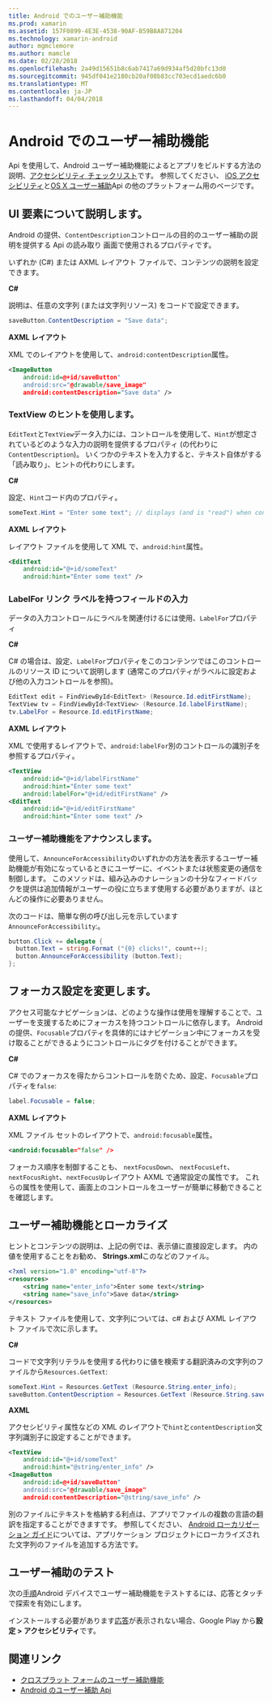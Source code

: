 ```yaml
---
title: Android でのユーザー補助機能
ms.prod: xamarin
ms.assetid: 157F0899-4E3E-4538-90AF-B59B8A871204
ms.technology: xamarin-android
author: mgmclemore
ms.author: mamcle
ms.date: 02/28/2018
ms.openlocfilehash: 2a49d15651b8c6ab7417a69d934af5d20bfc13d0
ms.sourcegitcommit: 945df041e2180cb20af08b83cc703ecd1aedc6b0
ms.translationtype: MT
ms.contentlocale: ja-JP
ms.lasthandoff: 04/04/2018
---
```

# <a name="accessibility-on-android"></a>Android でのユーザー補助機能

Api を使用して、Android ユーザー補助機能によるとアプリをビルドする方法の説明、[アクセシビリティ チェックリスト](~/cross-platform/app-fundamentals/accessibility.md)です。
参照してください、 [iOS アクセシビリティ](~/ios/app-fundamentals/accessibility.md)と[OS X ユーザー補助](~/mac/app-fundamentals/accessibility.md)Api の他のプラットフォーム用のページです。


## <a name="describing-ui-elements"></a>UI 要素について説明します。

Android の提供、`ContentDescription`コントロールの目的のユーザー補助の説明を提供する Api の読み取り 画面で使用されるプロパティです。

いずれか (C#) または AXML レイアウト ファイルで、コンテンツの説明を設定できます。

**C#**

説明は、任意の文字列 (または文字列リソース) をコードで設定できます。

```csharp
saveButton.ContentDescription = "Save data";
```

**AXML レイアウト**

XML でのレイアウトを使用して、`android:contentDescription`属性。

```xml
<ImageButton
    android:id=@+id/saveButton"
    android:src="@drawable/save_image"
    android:contentDescription="Save data" />
```

### <a name="use-hint-for-textview"></a>TextView のヒントを使用します。

`EditText`と`TextView`データ入力には、コントロールを使用して、`Hint`が想定されているどのような入力の説明を提供するプロパティ (の代わりに`ContentDescription`)。
いくつかのテキストを入力すると、テキスト自体がする「読み取り」、ヒントの代わりにします。

**C#**

設定、`Hint`コード内のプロパティ。

```csharp
someText.Hint = "Enter some text"; // displays (and is "read") when control is empty
```

**AXML レイアウト**

レイアウト ファイルを使用して XML で、`android:hint`属性。

```xml
<EditText
    android:id="@+id/someText"
    android:hint="Enter some text" />
```


### <a name="labelfor-links-input-fields-with-labels"></a>LabelFor リンク ラベルを持つフィールドの入力

データの入力コントロールにラベルを関連付けるには使用、`LabelFor`プロパティ

**C#**

C# の場合は、設定、`LabelFor`プロパティをこのコンテンツではこのコントロールのリソース ID について説明します (通常このプロパティがラベルに設定および他の入力コントロールを参照)。

```csharp
EditText edit = FindViewById<EditText> (Resource.Id.editFirstName);
TextView tv = FindViewById<TextView> (Resource.Id.labelFirstName);
tv.LabelFor = Resource.Id.editFirstName;
```

**AXML レイアウト**

XML で使用するレイアウトで、`android:labelFor`別のコントロールの識別子を参照するプロパティ。

```xml
<TextView
    android:id="@+id/labelFirstName"
    android:hint="Enter some text"
    android:labelFor="@+id/editFirstName" />
<EditText
    android:id="@+id/editFirstName"
    android:hint="Enter some text" />
```

### <a name="announce-for-accessibility"></a>ユーザー補助機能をアナウンスします。

使用して、`AnnounceForAccessibility`のいずれかの方法を表示するユーザー補助機能が有効になっているときにユーザーに、イベントまたは状態変更の通信を制御します。 このメソッドは、組み込みのナレーションの十分なフィードバックを提供は追加情報がユーザーの役に立ちます使用する必要がありますが、ほとんどの操作に必要ありません。

次のコードは、簡単な例の呼び出し元を示しています`AnnounceForAccessibility`:。

```csharp
button.Click += delegate {
  button.Text = string.Format ("{0} clicks!", count++);
  button.AnnounceForAccessibility (button.Text);
};
```

## <a name="changing-focus-settings"></a>フォーカス設定を変更します。

アクセス可能なナビゲーションは、どのような操作は使用を理解することで、ユーザーを支援するためにフォーカスを持つコントロールに依存します。 Android の提供、`Focusable`プロパティを具体的にはナビゲーション中にフォーカスを受け取ることができるようにコントロールにタグを付けることができます。

**C#**

C# でのフォーカスを得たからコントロールを防ぐため、設定、`Focusable`プロパティを`false`:

```csharp
label.Focusable = false;
```

**AXML レイアウト**

XML ファイル セットのレイアウトで、`android:focusable`属性。

```xml
<android:focusable="false" />
```

フォーカス順序を制御することも、 `nextFocusDown`、 `nextFocusLeft`、 `nextFocusRight`、`nextFocusUp`レイアウト AXML で通常設定の属性です。 これらの属性を使用して、画面上のコントロールをユーザーが簡単に移動できることを確認します。


## <a name="accessibility-and-localization"></a>ユーザー補助機能とローカライズ

ヒントとコンテンツの説明は、上記の例では、表示値に直接設定します。 内の値を使用することをお勧め、 **Strings.xml**このなどのファイル。

```xml
<?xml version="1.0" encoding="utf-8"?>
<resources>
    <string name="enter_info">Enter some text</string>
    <string name="save_info">Save data</string>
</resources>
```

テキスト ファイルを使用して、文字列については、c# および AXML レイアウト ファイルで次に示します。

**C#**

コードで文字列リテラルを使用する代わりに値を検索する翻訳済みの文字列のファイルから`Resources.GetText`:

```csharp
someText.Hint = Resources.GetText (Resource.String.enter_info);
saveButton.ContentDescription = Resources.GetText (Resource.String.save_info);
```

**AXML**

アクセシビリティ属性などの XML のレイアウトで`hint`と`contentDescription`文字列識別子に設定することができます。

```xml
<TextView
    android:id="@+id/someText"
    android:hint="@string/enter_info" />
<ImageButton
    android:id=@+id/saveButton"
    android:src="@drawable/save_image"
    android:contentDescription="@string/save_info" />
```

別のファイルにテキストを格納する利点は、アプリでファイルの複数の言語の翻訳を指定することができますです。 参照してください、 [Android ローカリゼーション ガイド](~/android/app-fundamentals/localization.md)については、アプリケーション プロジェクトにローカライズされた文字列のファイルを追加する方法です。


## <a name="testing-accessibility"></a>ユーザー補助のテスト

次の[手順](http://developer.android.com/training/accessibility/testing.html#how-to)Android デバイスでユーザー補助機能をテストするには、応答とタッチで探索を有効にします。

インストールする必要があります[応答](https://play.google.com/store/apps/details?id=com.google.android.marvin.talkback)が表示されない場合、Google Play から**設定 > アクセシビリティ**です。


## <a name="related-links"></a>関連リンク

- [クロスプラット フォームのユーザー補助機能](~/cross-platform/app-fundamentals/accessibility.md)
- [Android のユーザー補助 Api](http://developer.android.com/guide/topics/ui/accessibility/index.html)
